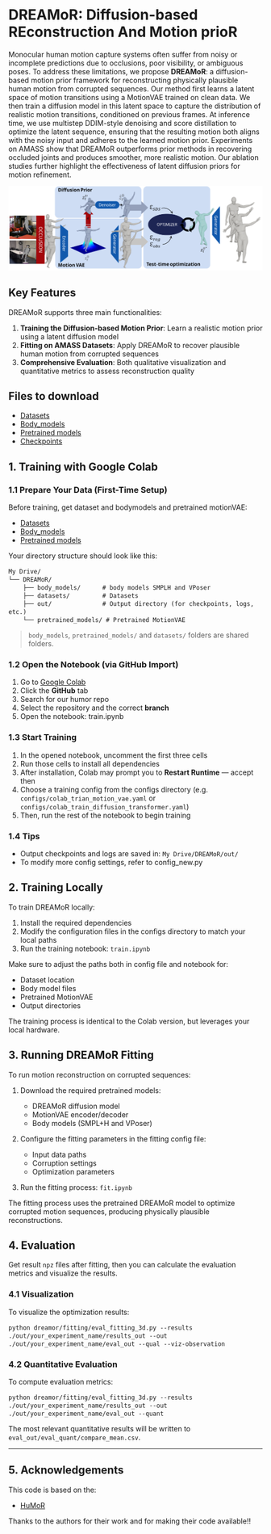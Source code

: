 # DREAMoR: Diffusion-based REconstruction And Motion prioR

Monocular human motion capture systems often suffer from noisy or incomplete predictions due to occlusions, poor visibility, or ambiguous poses. To address these limitations, we propose **DREAMoR**: a diffusion-based motion prior framework for reconstructing physically plausible human motion from corrupted sequences. Our method first learns a latent space of motion transitions using a MotionVAE trained on clean data. We then train a diffusion model in this latent space to capture the distribution of realistic motion transitions, conditioned on previous frames. At inference time, we use multistep DDIM-style denoising and score distillation to optimize the latent sequence, ensuring that the resulting motion both aligns with the noisy input and adheres to the learned motion prior. Experiments on AMASS show that DREAMoR outperforms prior methods in recovering occluded joints and produces smoother, more realistic motion. Our ablation studies further highlight the effectiveness of latent diffusion priors for motion refinement.

![DREAMoR Teaser](DREAMoR_Teaser_c.png)

## Key Features

DREAMoR supports three main functionalities:

1. **Training the Diffusion-based Motion Prior**: Learn a realistic motion prior using a latent diffusion model
2. **Fitting on AMASS Datasets**: Apply DREAMoR to recover plausible human motion from corrupted sequences
3. **Comprehensive Evaluation**: Both qualitative visualization and quantitative metrics to assess reconstruction quality


## Files to download
- [Datasets](https://drive.google.com/drive/folders/1If5GDVV0UunvTh3mo8gXnJoDk4fsIS7F?usp=drive_link)
- [Body_models](https://drive.google.com/drive/folders/1XhbNDX4Q0s5V2172lgB8_Pptnk97DkJS?usp=drive_link)
- [Pretrained models](https://drive.google.com/drive/folders/1zypbpd0FOMT3VTgSukiZuZ6al_UKZSsw?usp=sharing)
- [Checkpoints](https://drive.google.com/drive/folders/1I5kxIPxIFmonpYWxGsAQAuz3_CmpsVrq?usp=sharing)

## 1. Training with Google Colab

### 1.1 Prepare Your Data (First-Time Setup)

Before training, get dataset and bodymodels and pretrained motionVAE:

- [Datasets](https://drive.google.com/drive/folders/1If5GDVV0UunvTh3mo8gXnJoDk4fsIS7F?usp=drive_link)
- [Body_models](https://drive.google.com/drive/folders/1XhbNDX4Q0s5V2172lgB8_Pptnk97DkJS?usp=drive_link)
- [Pretrained models](https://drive.google.com/drive/folders/1zypbpd0FOMT3VTgSukiZuZ6al_UKZSsw?usp=sharing)

Your directory structure should look like this:

```
My Drive/
└── DREAMoR/
    ├── body_models/      # body models SMPLH and VPoser
    ├── datasets/         # Datasets
    ├── out/              # Output directory (for checkpoints, logs, etc.)
    └── pretrained_models/ # Pretrained MotionVAE
```

> `body_models`, `pretrained_models/` and `datasets/` folders are shared folders.

### 1.2 Open the Notebook (via GitHub Import)

1. Go to [Google Colab](https://colab.research.google.com/)
2. Click the **GitHub** tab
3. Search for our humor repo
4. Select the repository and the correct **branch**
5. Open the notebook: train.ipynb

### 1.3 Start Training

1. In the opened notebook, uncomment the first three cells
2. Run those cells to install all dependencies
3. After installation, Colab may prompt you to **Restart Runtime** — accept then
4. Choose a training config from the configs directory (e.g. `configs/colab_trian_motion_vae.yaml` or `configs/colab_train_diffusion_transformer.yaml`)
5. Then, run the rest of the notebook to begin training

### 1.4 Tips

- Output checkpoints and logs are saved in: `My Drive/DREAMoR/out/`
- To modify more config settings, refer to config_new.py

## 2. Training Locally

To train DREAMoR locally:

1. Install the required dependencies
2. Modify the configuration files in the configs directory to match your local paths
3. Run the training notebook: `train.ipynb`

Make sure to adjust the paths both in config file and notebook for:
- Dataset location
- Body model files
- Pretrained MotionVAE
- Output directories

The training process is identical to the Colab version, but leverages your local hardware.

## 3. Running DREAMoR Fitting

To run motion reconstruction on corrupted sequences:

1. Download the required pretrained models:
   - DREAMoR diffusion model
   - MotionVAE encoder/decoder
   - Body models (SMPL+H and VPoser)

2. Configure the fitting parameters in the fitting config file:
   - Input data paths
   - Corruption settings
   - Optimization parameters

3. Run the fitting process: `fit.ipynb`

The fitting process uses the pretrained DREAMoR model to optimize corrupted motion sequences, producing physically plausible reconstructions.

## 4. Evaluation

Get result `npz` files after fitting, then you can calculate the evaluation metrics and visualize the results.

### 4.1 Visualization

To visualize the optimization results:

```
python dreamor/fitting/eval_fitting_3d.py --results ./out/your_experiment_name/results_out --out ./out/your_experiment_name/eval_out --qual --viz-observation
```

### 4.2 Quantitative Evaluation

To compute evaluation metrics:

```
python dreamor/fitting/eval_fitting_3d.py --results ./out/your_experiment_name/results_out --out ./out/your_experiment_name/eval_out --quant
```

The most relevant quantitative results will be written to `eval_out/eval_quant/compare_mean.csv`.

---

## 5. Acknowledgements
This code is based on the:
- [HuMoR](https://github.com/davrempe/humor)

Thanks to the authors for their work and for making their code available!!